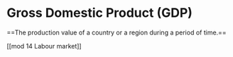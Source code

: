 # Gross Domestic Product (GDP)
==The production value of a country or a region during a period of time.==


[[mod 14 Labour market]]